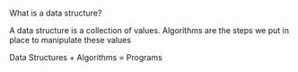 What is a data structure?

A data structure is a collection of values.
Algorithms are the steps we put in place to manipulate these values

Data Structures + Algorithms = Programs